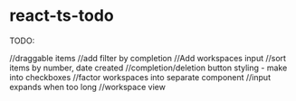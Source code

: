 # react-ts-todo

TODO:

//draggable items
//add filter by completion
//Add workspaces input
//sort items by number, date created
//completion/deletion button styling - make into checkboxes
//factor workspaces into separate component
//input expands when too long
//workspace view
